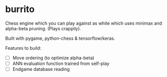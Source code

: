 # burrito
Chess engine which you can play against as white which uses minimax and alpha-beta pruning. (Plays crappily).

Built with pygame, python-chess & tensorflow/keras.

Features to build:
- [ ] Move ordering (to optimize alpha-beta)
- [ ] ANN evaluation function trained from self-play
- [ ] Endgame database reading
